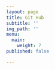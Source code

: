 ```yaml
---
layout: page
title: Git Hub
subtitle: ''
img_path: ''
menu:
  main:
    weight: 7
published: false

---
```

